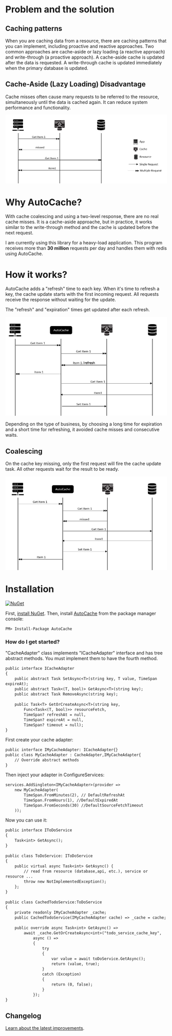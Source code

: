 # Problem and the solution

## Caching patterns

When you are caching data from a resource, there are caching patterns that you can implement, including proactive and reactive approaches. Two common approaches are cache-aside or lazy loading (a reactive approach) and write-through (a proactive approach). A cache-aside cache is updated after the data is requested. A write-through cache is updated immediately when the primary database is updated.

## Cache-Aside (Lazy Loading) Disadvantage

Cache misses often cause many requests to be referred to the resource, simultaneously until the data is cached again. It can reduce system performance and functionality.

![cache-aside](img/cache-aside.jpg)

# Why AutoCache?

With cache coalescing and using a two-level response, there are no real cache misses. It is a cache-aside approache, but in practice, it works similar to the write-through method and the cache is updated before the next request.

I am currently using this library for a heavy-load application. This program receives more than **30 million** requests per day and handles them with redis using AutoCache.

# How it works?

AutoCache adds a "refresh" time to each key. When it's time to refresh a key, the cache update starts with the first incoming request. All requests receive the response without waiting for the update.

The "refresh" and "expiration" times get updated after each refresh.

![cache-aside](img/autocache.jpg)

Depending on the type of business, by choosing a long time for expiration and a short time for refreshing, it avoided cache misses and consecutive waits.

## Coalescing

On the cache key missing, only the first request will fire the cache update task. All other requests wait for the result to be ready.

![cache-aside](img/coalescing.jpg)

# Installation

[![NuGet](https://img.shields.io/badge/AutoCache-nuget-green)](https://www.nuget.org/packages/AutoCache/)

First, [install NuGet](http://docs.nuget.org/docs/start-here/installing-nuget). Then, install [AutoCache](https://www.nuget.org/packages/AutoCache/) from the package manager console:

```
PM> Install-Package AutoCache
```

### How do I get started?

"CacheAdapter" class implements "ICacheAdapter" interface and has tree abstract methods. You must implement them to have the fourth method.

    public interface ICacheAdapter
    {
        public abstract Task SetAsync<T>(string key, T value, TimeSpan expireAt);
        public abstract Task<(T, bool)> GetAsync<T>(string key);
        public abstract Task RemoveAsync(string key);

        public Task<T> GetOrCreateAsync<T>(string key,
            Func<Task<(T, bool)>> resourceFetch,
            TimeSpan? refreshAt = null,
            TimeSpan? expireAt = null,
            TimeSpan? timeout = null);
    }

First create your cache adapter:

    public interface IMyCacheAdapter: ICacheAdapter{}
    public class MyCacheAdapter : CacheAdapter,IMyCacheAdapter{
        // Override abstract methods
    }

Then inject your adapter in ConfigureServices:

    services.AddSingleton<IMyCacheAdapter>(provider =>
        new MyCacheAdapter(
            TimeSpan.FromMinutes(2), // DefaultRefreshAt
            TimeSpan.FromHours(1), //DefaultExpiredAt
            TimeSpan.FromSeconds(30) //DefaultSourceFetchTimeout
        ));

Now you can use it:

    public interface IToDoService
    {
        Task<int> GetAsync();
    }

    public class ToDoService: IToDoService
    {
        public virtual async Task<int> GetAsync() {
            // read from resource (database,api, etc.), service or resource ...
            throw new NotImplementedException();
        };
    }

    public class CachedTodoService:ToDoService
    {
        private readonly IMyCacheAdapter _cache;
        public CachedTodoService(IMyCacheAdapter cache) => _cache = cache;

        public override async Task<int> GetAsync() =>
            await _cache.GetOrCreateAsync<int>("todo_service_cache_key",
                async () =>
                {
                    try
                    {
                        var value = await toDoService.GetAsync();
                        return (value, true);
                    }
                    catch (Exception)
                    {
                        return (0, false);
                    }
                });
    }


## Changelog

[Learn about the latest improvements][changelog].



[changelog]: CHANGELOG.md